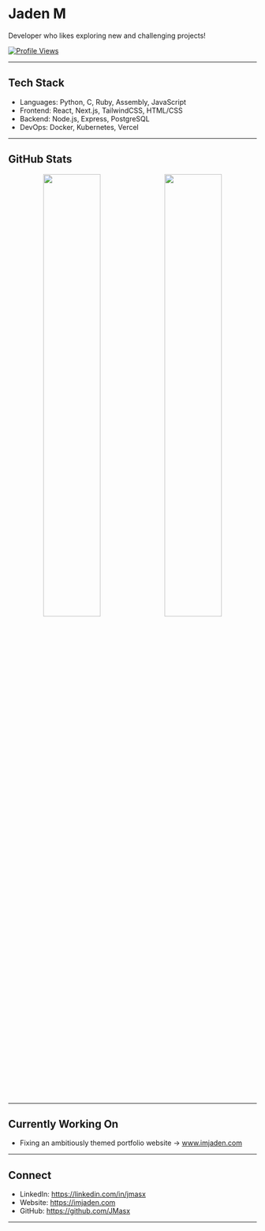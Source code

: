 # Jaden M

Developer who likes exploring new and challenging projects!

[![Profile Views](https://komarev.com/ghpvc/?username=JMasx&style=flat&color=1B3C53)](https://github.com/JMasx)

---

## Tech Stack

- Languages: Python, C, Ruby, Assembly, JavaScript
- Frontend: React, Next.js, TailwindCSS, HTML/CSS
- Backend: Node.js, Express, PostgreSQL
- DevOps: Docker, Kubernetes, Vercel

---

## GitHub Stats

<div align="center">
  <img src="https://github-readme-stats.vercel.app/api?username=JMasx&show_icons=true&theme=dark&count_private=true" width="48%" />
  <img src="https://github-readme-stats.vercel.app/api/top-langs/?username=JMasx&layout=compact&theme=dark&langs_count=8" width="48%" />
</div>

---

## Currently Working On

- Fixing an ambitiously themed portfolio website -> www.imjaden.com

---

## Connect

- LinkedIn: https://linkedin.com/in/jmasx
- Website: https://imjaden.com
- GitHub: https://github.com/JMasx

---

<!--
<details>
<summary>More about me</summary>

- Passionate about creativity and the cutting-edge
- Prefer projects that have 'feel cool'
- Very open to collaboration or feedback

</details>
-->
